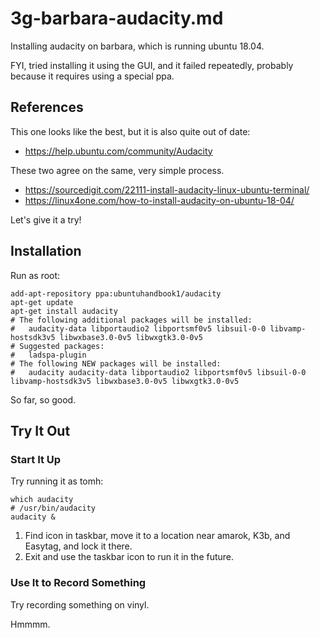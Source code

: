 
# 3g-barbara-audacity.md

Installing audacity on barbara, which is running ubuntu 18.04.

FYI, tried installing it using the GUI, and it failed repeatedly, probably because it requires using a special ppa.

## References

This one looks like the best, but it is also quite out of date:

- https://help.ubuntu.com/community/Audacity

These two agree on the same, very simple process.

- https://sourcedigit.com/22111-install-audacity-linux-ubuntu-terminal/
- https://linux4one.com/how-to-install-audacity-on-ubuntu-18-04/

Let's give it a try!

## Installation

Run as root:

```
add-apt-repository ppa:ubuntuhandbook1/audacity
apt-get update
apt-get install audacity
# The following additional packages will be installed:
#   audacity-data libportaudio2 libportsmf0v5 libsuil-0-0 libvamp-hostsdk3v5 libwxbase3.0-0v5 libwxgtk3.0-0v5
# Suggested packages:
#   ladspa-plugin
# The following NEW packages will be installed:
#   audacity audacity-data libportaudio2 libportsmf0v5 libsuil-0-0 libvamp-hostsdk3v5 libwxbase3.0-0v5 libwxgtk3.0-0v5
```

So far, so good.

## Try It Out

### Start It Up

Try running it as tomh:

```
which audacity
# /usr/bin/audacity
audacity &
```

1. Find icon in taskbar, move it to a location near amarok, K3b, and Easytag, and lock it there.
2. Exit and use the taskbar icon to run it in the future.

### Use It to Record Something

Try recording something on vinyl.

Hmmmm.

